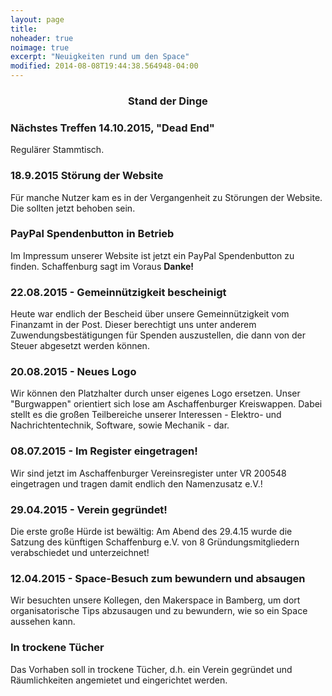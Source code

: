 ```yaml
---
layout: page
title:
noheader: true
noimage: true
excerpt: "Neuigkeiten rund um den Space"
modified: 2014-08-08T19:44:38.564948-04:00
---
```

### <center>Stand der Dinge</center>

### Nächstes Treffen 14.10.2015, "Dead End"
Regulärer Stammtisch. 

### 18.9.2015 Störung der Website
Für manche Nutzer kam es in der Vergangenheit zu Störungen der Website. Die sollten jetzt behoben sein.

### PayPal Spendenbutton in Betrieb
Im Impressum unserer Website ist jetzt ein PayPal Spendenbutton zu finden. Schaffenburg sagt im Voraus <b>Danke!</b>

### 22.08.2015 - Gemeinnützigkeit bescheinigt
Heute war endlich der Bescheid über unsere Gemeinnützigkeit vom Finanzamt in der Post. Dieser berechtigt uns unter anderem  Zuwendungsbestätigungen für Spenden auszustellen, die dann von der Steuer abgesetzt werden können.


### 20.08.2015 - Neues Logo
Wir können den Platzhalter durch unser eigenes Logo ersetzen. Unser "Burgwappen" orientiert sich lose am Aschaffenburger Kreiswappen. Dabei stellt es die großen Teilbereiche unserer Interessen - Elektro- und Nachrichtentechnik, Software, sowie Mechanik - dar.

### 08.07.2015 - Im Register eingetragen!
Wir sind jetzt im Aschaffenburger Vereinsregister unter VR 200548 eingetragen und tragen damit endlich den Namenzusatz e.V.!

### 29.04.2015 - Verein gegründet!
Die erste große Hürde ist bewältig: Am Abend des 29.4.15 wurde die Satzung des künftigen Schaffenburg e.V. von 8 Gründungsmitgliedern verabschiedet und unterzeichnet!

### 12.04.2015 - Space-Besuch zum bewundern und absaugen
Wir besuchten unsere Kollegen, den Makerspace in Bamberg, um dort
organisatorische Tips abzusaugen und zu bewundern, wie so ein Space
aussehen kann.

### In trockene Tücher
Das Vorhaben soll in trockene Tücher, d.h. ein Verein gegründet und
Räumlichkeiten angemietet und eingerichtet werden.
